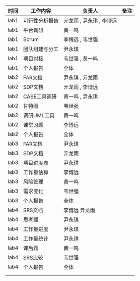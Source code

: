 | 时间 | 工作内容       | 负责人                   | 备注 |
| ---- | -------------- | ------------------------ | ---- |
| lab1 | 可行性分析报告 | 亓龙雨 , 尹永琪 , 李博远 |      |
| lab1 | 平台调研       | 黄一鸣                   |      |
| lab1 | Scrum          | 李博远 , 韦世强          |      |
| lab1 | 团队组建与分工 | 尹永琪                   |      |
| lab1 | 项目对接       | 韦世强 , 黄一鸣          |      |
| lab1 | 个人报告       | 全体                     |      |
| lab2 | FAR文档        | 尹永琪 , 亓龙雨          |      |
| lab2 | SDP文档        | 亓龙雨 , 李博远          |      |
| lab2 | CASE工具调研   | 黄一鸣 , 尹永琪          |      |
| lab2 | 甘特图         | 韦世强                   |      |
| lab2 | 调研UML工具    | 黄一鸣                   |      |
| lab2 | 课堂习题       | 李博远                   |      |
| lab2 | 个人报告       | 全体                     |      |
| lab3 | FAR文档        | 尹永琪                   |      |
| lab3 | SDP文档        | 亓龙雨                   |      |
| lab3 | 项目进度表     | 尹永琪                   |      |
| lab3 | 工作量估算     | 李博远                   |      |
| lab3 | 风险管理       | 黄一鸣                   |      |
| lab3 | 需求变化       | 韦世强                   |      |
| lab3 | 个人报告       | 全体                     |      |
| lab4 | SRS文档        | 李博远 亓龙雨            |      |
| lab4 | 思考题         | 尹永琪                   |      |
| lab4 | 工作量进度     | 尹永琪                   |      |
| lab4 | 工作量统计     | 尹永琪                   |      |
| lab4 | 课后题         | 黄一鸣                   |      |
| lab4 | SRS比较        | 韦世强                   |      |
| lab4 | 个人报告       | 全体                     |      |
|      |                |                          |      |
|      |                |                          |      |





